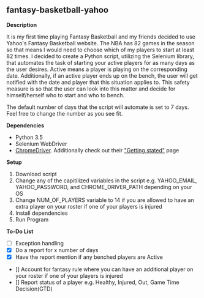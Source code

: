 ## fantasy-basketball-yahoo

**Description**

It is my first time playing Fantasy Basketball and my friends decided to use Yahoo's Fantasy Basketball website. The NBA has 82 games in the season so that means I would need to choose which of my players to start at least 82 times. I decided to create a Python script, utilizing the Selenium library, that automates the task of starting your active players for as many days as the user desires. Active means a player is playing on the corresponding date. Additionally, if an active player ends up on the bench, the user will get notified with the date and player that this situation applies to. This safety measure is so that the user can look into this matter and decide for himself/herself who to start and who to bench.

The default number of days that the script will automate is set to 7 days. Feel free to change the number as you see fit.

**Dependencies**
* Python 3.5
* Selenium WebDriver
* [ChromeDriver](https://sites.google.com/a/chromium.org/chromedriver/downloads). Additionally check out their ["Getting stated"](https://sites.google.com/a/chromium.org/chromedriver/getting-started) page 

**Setup**
1. Download script
2. Change any of the capitilized variables in the script e.g. YAHOO_EMAIL, YAHOO_PASSWORD, and CHROME_DRIVER_PATH depending on your OS
3. Change NUM_OF_PLAYERS variable to 14 if you are allowed to have an extra player on your roster if one of your players is injured
4. Install dependencies
5. Run Program

**To-Do List**

- [ ] Exception handling
- [x] Do a report for x number of days
- [x] Have the report mention if any benched players are Active
- [] Account for fantasy rule where you can have an additional player on your roster if one of your players is injured
- [] Report status of a player e.g. Healthy, Injured, Out, Game Time Decision(GTD)